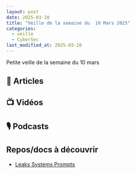 ```yaml
---
layout: post
date: 2025-03-10
title: "Veille de la semaine du  10 Mars 2025"
categories:
  - veille
  - CyberSec
last_modified_at: 2025-03-10
---
```


Petite veille de la semaine du 10 mars

## 📰 Articles

## 📺 Vidéos

## 🎙️ Podcasts

## Repos/docs à découvrir
- [Leaks Systems Prompts](https://github.com/jujumilk3/leaked-system-prompts)
